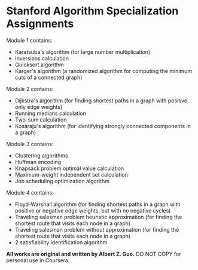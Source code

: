 # Stanford Algorithm Specialization Assignments

Module 1 contains:
* Karatsuba's algorithm (for large number multiplication)
* Inversions calculation
* Quicksort algorithm
* Karger's algorithm (a randomized algorithm for computing the minimum cuts of a connected graph)

Module 2 contains:
* Dijkstra's algorithm (for finding shortest paths in a graph with positive only edge weights)
* Running medians calculation
* Two-sum calculation
* Kosaraju's algorithm (for identifying strongly connected components in a graph) 

Module 3 contains:
* Clustering algorithms
* Huffman encoding
* Knapsack problem optimal value calculation
* Maximum-weight independent set calculation
* Job scheduling optimization algorithm

Module 4 contains:
* Floyd-Warshall algorithm (for finding shortest paths in a graph with positive or negative edge weights, but with no negative cycles)
* Traveling salesman problem heuristic approximation (for finding the shortest route that visits each node in a graph)
* Traveling salesman problem without approximation (for finding the shortest route that visits each node in a graph)
* 2 satisfiability identification algorithm

**All works are original and written by Albert Z. Guo.**
DO NOT COPY for personal use in Coursera.
